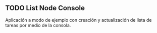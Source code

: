 ## TODO List Node Console

Aplicación a modo de ejemplo con creación y actualización de lista de tareas por medio de la consola.